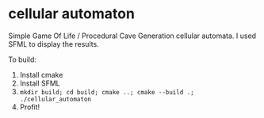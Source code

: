 cellular automaton
==================

Simple Game Of Life / Procedural Cave Generation cellular automata.
I used SFML to display the results.

To build:
1. Install cmake
2. Install SFML
3. ```mkdir build; cd build; cmake ..; cmake --build .; ./cellular_automaton```
4. Profit!